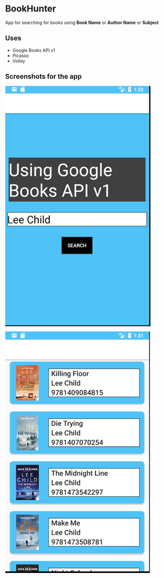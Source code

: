 # BookHunter

App for searching for books using **Book Name** or **Author Name** or **Subject**

## Uses
* Google Books API v1
* Picasso 
* Volley 

## Screenshots for the app
![alt text][logo]

[logo]: https://github.com/zed1025/BookHunter/blob/master/activity_main.png "MainActivity"

![alt text][logo2]

[logo2]: https://github.com/zed1025/BookHunter/blob/master/display_books_activity.png "DisplayBooksActivity"
